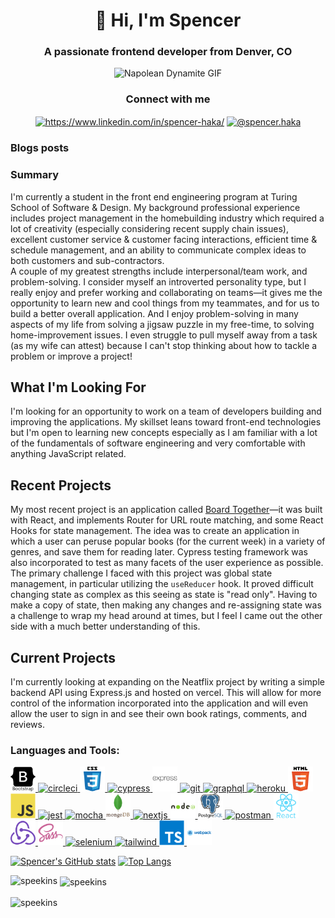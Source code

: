 <h1 align="center">👋 Hi, I'm Spencer</h1>
<h3 align="center">A passionate frontend developer from Denver, CO</h3>

<div align="center">
  <img src="https://media.giphy.com/media/icUEIrjnUuFCWDxFpU/giphy.gif" alt="Napolean Dynamite GIF"/>
</div>
<h3 align="center">Connect with me</h3>
<p align="center">
  <a href="https://linkedin.com/in/spencer-haka/" target="blank"><img align="center" src="https://raw.githubusercontent.com/rahuldkjain/github-profile-readme-generator/master/src/images/icons/Social/linked-in-alt.svg" alt="https://www.linkedin.com/in/spencer-haka/" height="30" width="40" /></a>
  <a href="https://medium.com/@spencer.haka" target="blank"><img align="center" src="https://raw.githubusercontent.com/rahuldkjain/github-profile-readme-generator/master/src/images/icons/Social/medium.svg" alt="@spencer.haka" height="30" width="40" /></a>
</p>

### Blogs posts
<!-- BLOG-POST-LIST:START -->
<!-- BLOG-POST-LIST:END -->

<!--
<div id="badges" align="center">
  <a href="https://www.linkedin.com/in/spencer-haka">
  <img src="https://img.shields.io/badge/LinkedIn-blue?style=for-the-badge&logo=linkedin&logoColor=white" alt="LinkedIn Badge"/>
  </a>
</div>
-->

<h3>Summary</h3>
I'm currently a student in the front end engineering program at Turing School of Software & Design. My background professional experience includes project management in the homebuilding industry which required a lot of creativity (especially considering recent supply chain issues), excellent customer service & customer facing interactions, efficient time & schedule management, and an ability to communicate complex ideas to both customers and sub-contractors.<br>
A couple of my greatest strengths include interpersonal/team work, and problem-solving. I consider myself an introverted personality type, but I really enjoy and prefer working and collaborating on teams—it gives me the opportunity to learn new and cool things from my teammates, and for us to build a better overall application. And I enjoy problem-solving in many aspects of my life from solving a jigsaw puzzle in my free-time, to solving home-improvement issues. I even struggle to pull myself away from a task (as my wife can attest) because I can't stop thinking about how to tackle a problem or improve a project!

## What I'm Looking For
I'm looking for an opportunity to work on a team of developers building and improving the applications. My skillset leans toward front-end technologies but I'm open to learning new concepts especially as I am familiar with a lot of the fundamentals of software engineering and very comfortable with anything JavaScript related.

## Recent Projects
My most recent project is an application called [Board Together](https://fe-board-together-9mww.vercel.app/)—it was built with React, and implements Router for URL route matching, and some React Hooks for state management. The idea was to create an application in which a user can peruse popular books (for the current week) in a variety of genres, and save them for reading later. Cypress testing framework was also incorporated to test as many facets of the user experience as possible. The primary challenge I faced with this project was global state management, in particular utilizing the `useReducer` hook. It proved difficult changing state as complex as this seeing as state is "read only". Having to make a copy of state, then making any changes and re-assigning state was a challenge to wrap my head around at times, but I feel I came out the other side with a much better understanding of this.

## Current Projects
I'm currently looking at expanding on the Neatflix project by writing a simple backend API using Express.js and hosted on vercel. This will allow for more control of the information incorporated into the application and will even allow the user to sign in and see their own book ratings, comments, and reviews.

<h3 align="left">Languages and Tools:</h3>
<p align="left"> <a href="https://getbootstrap.com" target="_blank" rel="noreferrer"> <img src="https://raw.githubusercontent.com/devicons/devicon/master/icons/bootstrap/bootstrap-plain-wordmark.svg" alt="bootstrap" width="40" height="40"/> </a> <a href="https://circleci.com" target="_blank" rel="noreferrer"> <img src="https://www.vectorlogo.zone/logos/circleci/circleci-icon.svg" alt="circleci" width="40" height="40"/> </a> <a href="https://www.w3schools.com/css/" target="_blank" rel="noreferrer"> <img src="https://raw.githubusercontent.com/devicons/devicon/master/icons/css3/css3-original-wordmark.svg" alt="css3" width="40" height="40"/> </a> <a href="https://www.cypress.io" target="_blank" rel="noreferrer"> <img src="https://raw.githubusercontent.com/simple-icons/simple-icons/6e46ec1fc23b60c8fd0d2f2ff46db82e16dbd75f/icons/cypress.svg" alt="cypress" width="40" height="40"/> </a> <a href="https://expressjs.com" target="_blank" rel="noreferrer"> <img src="https://raw.githubusercontent.com/devicons/devicon/master/icons/express/express-original-wordmark.svg" alt="express" width="40" height="40"/> </a> <a href="https://git-scm.com/" target="_blank" rel="noreferrer"> <img src="https://www.vectorlogo.zone/logos/git-scm/git-scm-icon.svg" alt="git" width="40" height="40"/> </a> <a href="https://graphql.org" target="_blank" rel="noreferrer"> <img src="https://www.vectorlogo.zone/logos/graphql/graphql-icon.svg" alt="graphql" width="40" height="40"/> </a> <a href="https://heroku.com" target="_blank" rel="noreferrer"> <img src="https://www.vectorlogo.zone/logos/heroku/heroku-icon.svg" alt="heroku" width="40" height="40"/> </a> <a href="https://www.w3.org/html/" target="_blank" rel="noreferrer"> <img src="https://raw.githubusercontent.com/devicons/devicon/master/icons/html5/html5-original-wordmark.svg" alt="html5" width="40" height="40"/> </a> <a href="https://developer.mozilla.org/en-US/docs/Web/JavaScript" target="_blank" rel="noreferrer"> <img src="https://raw.githubusercontent.com/devicons/devicon/master/icons/javascript/javascript-original.svg" alt="javascript" width="40" height="40"/> </a> <a href="https://jestjs.io" target="_blank" rel="noreferrer"> <img src="https://www.vectorlogo.zone/logos/jestjsio/jestjsio-icon.svg" alt="jest" width="40" height="40"/> </a> <a href="https://mochajs.org" target="_blank" rel="noreferrer"> <img src="https://www.vectorlogo.zone/logos/mochajs/mochajs-icon.svg" alt="mocha" width="40" height="40"/> </a> <a href="https://www.mongodb.com/" target="_blank" rel="noreferrer"> <img src="https://raw.githubusercontent.com/devicons/devicon/master/icons/mongodb/mongodb-original-wordmark.svg" alt="mongodb" width="40" height="40"/> </a> <a href="https://nextjs.org/" target="_blank" rel="noreferrer"> <img src="https://cdn.worldvectorlogo.com/logos/nextjs-2.svg" alt="nextjs" width="40" height="40"/> </a> <a href="https://nodejs.org" target="_blank" rel="noreferrer"> <img src="https://raw.githubusercontent.com/devicons/devicon/master/icons/nodejs/nodejs-original-wordmark.svg" alt="nodejs" width="40" height="40"/> </a> <a href="https://www.postgresql.org" target="_blank" rel="noreferrer"> <img src="https://raw.githubusercontent.com/devicons/devicon/master/icons/postgresql/postgresql-original-wordmark.svg" alt="postgresql" width="40" height="40"/> </a> <a href="https://postman.com" target="_blank" rel="noreferrer"> <img src="https://www.vectorlogo.zone/logos/getpostman/getpostman-icon.svg" alt="postman" width="40" height="40"/> </a> <a href="https://reactjs.org/" target="_blank" rel="noreferrer"> <img src="https://raw.githubusercontent.com/devicons/devicon/master/icons/react/react-original-wordmark.svg" alt="react" width="40" height="40"/> </a> <a href="https://redux.js.org" target="_blank" rel="noreferrer"> <img src="https://raw.githubusercontent.com/devicons/devicon/master/icons/redux/redux-original.svg" alt="redux" width="40" height="40"/> </a> <a href="https://sass-lang.com" target="_blank" rel="noreferrer"> <img src="https://raw.githubusercontent.com/devicons/devicon/master/icons/sass/sass-original.svg" alt="sass" width="40" height="40"/> </a> <a href="https://www.selenium.dev" target="_blank" rel="noreferrer"> <img src="https://raw.githubusercontent.com/detain/svg-logos/780f25886640cef088af994181646db2f6b1a3f8/svg/selenium-logo.svg" alt="selenium" width="40" height="40"/> </a> <a href="https://tailwindcss.com/" target="_blank" rel="noreferrer"> <img src="https://www.vectorlogo.zone/logos/tailwindcss/tailwindcss-icon.svg" alt="tailwind" width="40" height="40"/> </a> <a href="https://www.typescriptlang.org/" target="_blank" rel="noreferrer"> <img src="https://raw.githubusercontent.com/devicons/devicon/master/icons/typescript/typescript-original.svg" alt="typescript" width="40" height="40"/> </a> <a href="https://webpack.js.org" target="_blank" rel="noreferrer"> <img src="https://raw.githubusercontent.com/devicons/devicon/d00d0969292a6569d45b06d3f350f463a0107b0d/icons/webpack/webpack-original-wordmark.svg" alt="webpack" width="40" height="40"/> </a> </p>

[![Spencer's GitHub stats](https://github-readme-stats.vercel.app/api?username=speekins&show_icons=true&theme=radical)](https://github.com/anuraghazra/github-readme-stats)
[![Top Langs](https://github-readme-stats.vercel.app/api/top-langs/?username=speekins&show_icons=true&theme=radical)](https://github.com/anuraghazra/github-readme-stats)

<p><img align="left" src="https://github-readme-stats.vercel.app/api/top-langs?username=speekins&show_icons=true&locale=en&layout=compact" alt="speekins" /></p>

<p>&nbsp;<img align="center" src="https://github-readme-stats.vercel.app/api?username=speekins&show_icons=true&locale=en" alt="speekins" /></p>

<p><img align="center" src="https://github-readme-streak-stats.herokuapp.com/?user=speekins&" alt="speekins" /></p>


<!--
**Speekins/Speekins** is a ✨ _special_ ✨ repository because its `README.md` (this file) appears on your GitHub profile.
